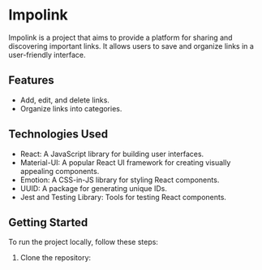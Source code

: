 # Impolink

Impolink is a project that aims to provide a platform for sharing and discovering important links. It allows users to save and organize links in a user-friendly interface.

## Features

- Add, edit, and delete links.
- Organize links into categories.

## Technologies Used

- React: A JavaScript library for building user interfaces.
- Material-UI: A popular React UI framework for creating visually appealing components.
- Emotion: A CSS-in-JS library for styling React components.
- UUID: A package for generating unique IDs.
- Jest and Testing Library: Tools for testing React components.

## Getting Started

To run the project locally, follow these steps:

1. Clone the repository:
